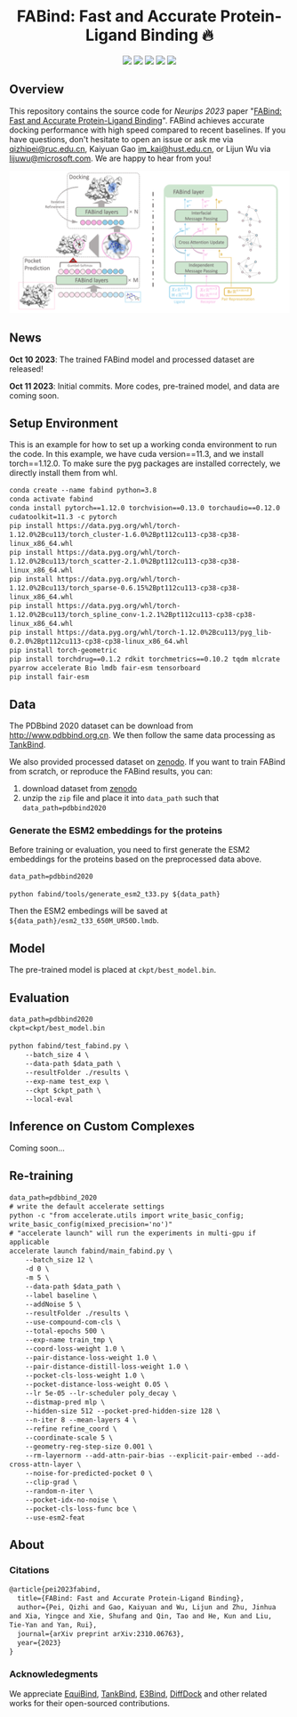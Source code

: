<h1 align="center">
FABind: Fast and Accurate Protein-Ligand Binding 🔥
</h1>

<div align="center">

[![](https://img.shields.io/badge/paper-arxiv-red?style=plastic&logo=GitBook)](https://arxiv.org/abs/2310.06763)
[![](https://img.shields.io/badge/github-green?style=plastic&logo=github)](https://github.com/QizhiPei/FABind)
[![](https://img.shields.io/badge/poster-blue?style=plastic&logo=googleslides)](https://neurips.cc/virtual/2023/poster/71739)
[![](https://img.shields.io/badge/model-pink?style=plastic&logo=themodelsresource)](https://github.com/QizhiPei/FABind/tree/main/ckpt) 
[![](https://img.shields.io/badge/dataset-zenodo-orange?style=plastic&logo=zenodo)](https://zenodo.org/records/10021618)
</div>

## Overview
This repository contains the source code for *Neurips 2023* paper "[FABind: Fast and Accurate Protein-Ligand Binding](https://arxiv.org/abs/2310.06763)". FABind achieves accurate docking performance with high speed compared to recent baselines. If you have questions, don't hesitate to open an issue or ask me via <qizhipei@ruc.edu.cn>, Kaiyuan Gao <im_kai@hust.edu.cn>, or Lijun Wu via <lijuwu@microsoft.com>. We are happy to hear from you!

![](./imgs/pipeline.png)

## News
**Oct 10 2023**: The trained FABind model and processed dataset are released!

**Oct 11 2023**: Initial commits. More codes, pre-trained model, and data are coming soon.

## Setup Environment
This is an example for how to set up a working conda environment to run the code. In this example, we have cuda version==11.3, and we install torch==1.12.0. To make sure the pyg packages are installed correctely, we directly install them from whl.

```shell
conda create --name fabind python=3.8
conda activate fabind
conda install pytorch==1.12.0 torchvision==0.13.0 torchaudio==0.12.0 cudatoolkit=11.3 -c pytorch
pip install https://data.pyg.org/whl/torch-1.12.0%2Bcu113/torch_cluster-1.6.0%2Bpt112cu113-cp38-cp38-linux_x86_64.whl
pip install https://data.pyg.org/whl/torch-1.12.0%2Bcu113/torch_scatter-2.1.0%2Bpt112cu113-cp38-cp38-linux_x86_64.whl
pip install https://data.pyg.org/whl/torch-1.12.0%2Bcu113/torch_sparse-0.6.15%2Bpt112cu113-cp38-cp38-linux_x86_64.whl 
pip install https://data.pyg.org/whl/torch-1.12.0%2Bcu113/torch_spline_conv-1.2.1%2Bpt112cu113-cp38-cp38-linux_x86_64.whl
pip install https://data.pyg.org/whl/torch-1.12.0%2Bcu113/pyg_lib-0.2.0%2Bpt112cu113-cp38-cp38-linux_x86_64.whl
pip install torch-geometric
pip install torchdrug==0.1.2 rdkit torchmetrics==0.10.2 tqdm mlcrate pyarrow accelerate Bio lmdb fair-esm tensorboard
pip install fair-esm
```

## Data
The PDBbind 2020 dataset can be download from http://www.pdbbind.org.cn. We then follow the same data processing as [TankBind](https://github.com/luwei0917/TankBind/blob/main/examples/construction_PDBbind_training_and_test_dataset.ipynb).

We also provided processed dataset on [zenodo](https://zenodo.org/records/10021618).
If you want to train FABind from scratch, or reproduce the FABind results, you can:
1. download dataset from [zenodo](https://zenodo.org/records/10021618)
2. unzip the `zip` file and place it into `data_path` such that `data_path=pdbbind2020`

### Generate the ESM2 embeddings for the proteins
Before training or evaluation, you need to first generate the ESM2 embeddings for the proteins based on the preprocessed data above.
```shell
data_path=pdbbind2020

python fabind/tools/generate_esm2_t33.py ${data_path}
```
Then the ESM2 embedings will be saved at `${data_path}/esm2_t33_650M_UR50D.lmdb`.

## Model
The pre-trained model is placed at `ckpt/best_model.bin`.

## Evaluation
```shell
data_path=pdbbind2020
ckpt=ckpt/best_model.bin

python fabind/test_fabind.py \
    --batch_size 4 \
    --data-path $data_path \
    --resultFolder ./results \
    --exp-name test_exp \
    --ckpt $ckpt_path \
    --local-eval
```

## Inference on Custom Complexes
Coming soon...

## Re-training
```shell
data_path=pdbbind_2020
# write the default accelerate settings
python -c "from accelerate.utils import write_basic_config; write_basic_config(mixed_precision='no')"
# "accelerate launch" will run the experiments in multi-gpu if applicable 
accelerate launch fabind/main_fabind.py \
    --batch_size 12 \
    -d 0 \
    -m 5 \
    --data-path $data_path \
    --label baseline \
    --addNoise 5 \
    --resultFolder ./results \
    --use-compound-com-cls \
    --total-epochs 500 \
    --exp-name train_tmp \
    --coord-loss-weight 1.0 \
    --pair-distance-loss-weight 1.0 \
    --pair-distance-distill-loss-weight 1.0 \
    --pocket-cls-loss-weight 1.0 \
    --pocket-distance-loss-weight 0.05 \
    --lr 5e-05 --lr-scheduler poly_decay \
    --distmap-pred mlp \
    --hidden-size 512 --pocket-pred-hidden-size 128 \
    --n-iter 8 --mean-layers 4 \
    --refine refine_coord \
    --coordinate-scale 5 \
    --geometry-reg-step-size 0.001 \
    --rm-layernorm --add-attn-pair-bias --explicit-pair-embed --add-cross-attn-layer \
    --noise-for-predicted-pocket 0 \
    --clip-grad \
    --random-n-iter \
    --pocket-idx-no-noise \
    --pocket-cls-loss-func bce \
    --use-esm2-feat
```

## About
### Citations
```
@article{pei2023fabind,
  title={FABind: Fast and Accurate Protein-Ligand Binding},
  author={Pei, Qizhi and Gao, Kaiyuan and Wu, Lijun and Zhu, Jinhua and Xia, Yingce and Xie, Shufang and Qin, Tao and He, Kun and Liu, Tie-Yan and Yan, Rui},
  journal={arXiv preprint arXiv:2310.06763},
  year={2023}
}
```

### Acknowledegments
We appreciate [EquiBind](https://github.com/HannesStark/EquiBind), [TankBind](https://github.com/luwei0917/TankBind), [E3Bind](https://openreview.net/forum?id=sO1QiAftQFv), [DiffDock](https://github.com/gcorso/DiffDock) and other related works for their open-sourced contributions.
